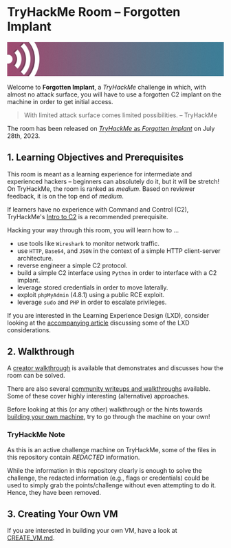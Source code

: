 # TryHackMe Room – Forgotten Implant

![Banner](room_design/banner.png)

Welcome to **Forgotten Implant**, a *TryHackMe* challenge in which, with almost no attack surface, you will have to use a forgotten C2 implant on the machine in order to get initial access.

> With limited attack surface comes limited possibilities. – TryHackMe

The room has been released on [*TryHackMe* as *Forgotten Implant*](https://tryhackme.com/room/forgottenimplant) on July 28th, 2023.

## 1. Learning Objectives and Prerequisites

This room is meant as a learning experience for intermediate and experienced hackers – beginners can absolutely do it, but it will be stretch! On TryHackMe, the room is ranked as *medium*. Based on reviewer feedback, it is on the top end of *medium*.

If learners have no experience with Command and Control (C2), TryHackMe's [Intro to C2](https://tryhackme.com/room/introtoc2) is a recommended prerequisite.

Hacking your way through this room, you will learn how to ...

* use tools like `Wireshark` to monitor network traffic.
* use `HTTP`, `Base64`, and `JSON` in the context of a simple HTTP client-server architecture.
* reverse engineer a simple C2 protocol.
* build a simple C2 interface using `Python` in order to interface with a C2 implant.
* leverage stored credentials in order to move laterally.
* exploit `phpMyAdmin` (4.8.1) using a public RCE exploit.
* leverage `sudo` and `PHP` in order to escalate privileges.

If you are interested in the Learning Experience Design (LXD), consider looking at the [accompanying article](https://kleiber.me/blog/2023/08/27/forgotten-implant-on-tryhackme-learning-experience-design/) discussing some of the LXD considerations.

## 2. Walkthrough

A [creator walkthrough](solution/official-walkthrough.md) is available that demonstrates and discusses how the room can be solved.

There are also several [community writeups and walkthroughs](https://github.com/IngoKl/THM-ForgottenImplant/blob/main/solution/writeups-and-walkthroughs.md) available. Some of these cover highly interesting (alternative) approaches.

Before looking at this (or any other) walkthrough or the hints towards [building your own machine](CREATE_VM.md), try to go through the machine on your own!

### TryHackMe Note

As this is an active challenge machine on TryHackMe, some of the files in this repository contain *REDACTED* information. 

While the information in this repository clearly is enough to solve the challenge, the redacted information (e.g., flags or credentials) could be used to simply grab the points/challenge without even attempting to do it. Hence, they have been removed.

## 3. Creating Your Own VM

If you are interested in building your own VM, have a look at [CREATE_VM.md](CREATE_VM.md).
